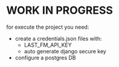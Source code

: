 # WORK IN PROGRESS

for execute the project you need: 
- create a credentials.json files with:
  - LAST_FM_API_KEY
  - auto generate django secure key
- configure a postgres DB
